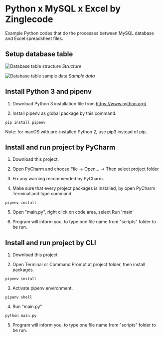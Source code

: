 # Python x MySQL x Excel by Zinglecode
 
Example Python codes that do the processes between MySQL database and Excel spreadsheet files.

## Setup database table

![Database table structure](https://raw.githubusercontent.com/potchangelo/python-mysql-excel-1/dev/snapshots/db-table-structure.png?token=AC32DU3FQXPZQTWUTPCOUTTAVDU4I "Database table structure")
*Structure*

![Database table sample data](https://raw.githubusercontent.com/potchangelo/python-mysql-excel-1/dev/snapshots/db-table-data.png?token=AC32DU2GRDIWEPS42KOMO6DAVDU6G "Database table sample data")
*Sample data*

## Install Python 3 and pipenv

1. Download Python 3 installation file from https://www.python.org/

2. Install pipenv as global package by this command.

```
pip install pipenv
```

Note: for macOS with pre-installed Python 2, use pip3 instead of pip.

## Install and run project by PyCharm

1. Download this project.

2. Open PyCharm and choose File -> Open... -> Then select project folder

3. Fix any warning recommended by PyCharm.

4. Make sure that every project packages is installed, by open PyCharm Terminal and type command.

```
pipenv install
```

5. Open "main.py", right click on code area, select Run 'main'

6. Program will inform you, to type one file name from "scripts" folder to be run.

## Install and run project by CLI

1. Download this project

2. Open Terminal or Command Prompt at project folder, then install packages.

```
pipenv install
```

3. Activate pipenv environment.

```
pipenv shell
```

4. Run "main.py"

```
python main.py
```

5. Program will inform you, to type one file name from "scripts" folder to be run.
